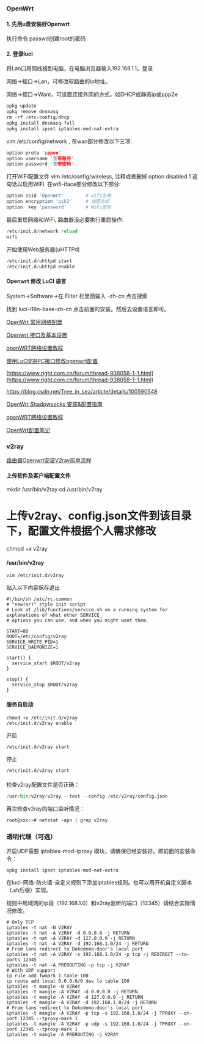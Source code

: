 ### OpenWrt 

#### 1. 先用u盘安装好Openwrt

执行命令 passwd创建root的密码

#### 2. 登录luci
   
   将Lan口用网线接到电脑，在电脑浏览器输入192.168.1.1。登录
   
   网络->接口->Lan，可修改软路由的ip地址。
   
   网络->接口->Want，可设置连接外网的方式，如DHCP或静态ip或ppp2e


```python
opkg update
opkg remove dnsmasq
rm -rf /etc/config/dhcp
opkg install dnsmasq-full
opkg install ipset iptables-mod-nat-extra
```

vim /etc/config/network , 在wan部分修改以下三项:
```cpp
option proto 'pppoe'
option username '宽带账号'
option password '宽带密码'
```

打开WiFi配置文件 vim /etc/config/wireless, 注释或者删掉 option disabled 1 这句话以启用WiFi. 在wifi-iface部分修改以下部分:
```python
option ssid 'OpenWrt'        # wifi名称
option encryption 'psk2'     # 加密方式
option  key 'password'       # WiFi密码
```

最后重启网络和WiFi, 路由器没必要执行重启操作:
```python
/etc/init.d/network reload
wifi
```

开始使用Web服务器(uHTTPd)
```python
/etc/init.d/uhttpd start
/etc/init.d/uhttpd enable
```

#### Openwrt 修改 LuCI 语言

System->Software->在 Filter 栏里面输入 -zh-cn 点击搜索

找到 luci-i18n-base-zh-cn 点击前面的安装。然后去设置语言即可。


[OpenWrt 常用网络配置](https://linhongbo.com/posts/openwrt-usual-configuration/)

[Openwrt 接口及基本设置](http://einverne.github.io/post/2017/03/openwrt-settings-and-tips.html)

[openWRT网络设置教程](https://roov.org/2014/10/openwrt-setup-guide/)

[使用LuCI的RPC接口修改openwrt配置](https://blog.chih.me/chang-openwtr-ppoe-password.html)

[https://www.right.com.cn/forum/thread-938058-1-1.html](https://www.right.com.cn/forum/thread-938058-1-1.html)

https://blog.csdn.net/Tree_in_sea/article/details/100590548

[OpenWrt Shadowsocks 安装&配置指南](https://linhongbo.com/posts/shadowsocks-on-openwrt/)

[openWRT网络设置教程](https://roov.org/2014/10/openwrt-setup-guide/)

[OpenWrt配置笔记](https://www.jianshu.com/p/67e94c38dab0)


### v2ray

[路由器Openwrt安装V2ray简单流程](https://github.com/felix-fly/v2ray-openwrt)

#### 上传软件及客户端配置文件

mkdir /usr/bin/v2ray
cd /usr/bin/v2ray
# 上传v2ray、config.json文件到该目录下，配置文件根据个人需求修改
chmod +x v2ray

#### /usr/bin/v2ray

```
vim /etc/init.d/v2ray
```
贴入以下内容保存退出
```
#!/bin/sh /etc/rc.common
# "new(er)" style init script
# Look at /lib/functions/service.sh on a running system for explanations of what other SERVICE_
# options you can use, and when you might want them.

START=80
ROOT=/etc/config/v2ray
SERVICE_WRITE_PID=1
SERVICE_DAEMONIZE=1

start() {
  service_start $ROOT/v2ray
}

stop() {
  service_stop $ROOT/v2ray
}
```

#### 服务自启动
```
chmod +x /etc/init.d/v2ray
/etc/init.d/v2ray enable
```
开启
```
/etc/init.d/v2ray start
```
停止
```
/etc/init.d/v2ray start
```

#### 

 检查v2ray配置文件是否正确：
```python
/usr/bin/v2ray/v2ray --test --config /etc/v2ray/config.json
```

再次检查v2ray的端口监听情况：
```
root@xxx:~# netstat -apn | grep v2ray
```

### 透明代理（可选）

开启UDP需要 iptables-mod-tproxy 模块，请确保已经安装好。即前面的安装命令：
```
opkg install ipset iptables-mod-nat-extra
```
在luci-网络-防火墙-自定义规则下添加iptables规则。也可以用开机自定义脚本（.sh后缀）实现。

规则中局域网的ip段（192.168.1.0）和v2ray监听的端口（12345）请结合实际情况修改。

```
# Only TCP
iptables -t nat -N V2RAY
iptables -t nat -A V2RAY -d 0.0.0.0 -j RETURN
iptables -t nat -A V2RAY -d 127.0.0.0 -j RETURN
iptables -t nat -A V2RAY -d 192.168.1.0/24 -j RETURN
# From lans redirect to Dokodemo-door's local port
iptables -t nat -A V2RAY -s 192.168.1.0/24 -p tcp -j REDIRECT --to-ports 12345
iptables -t nat -A PREROUTING -p tcp -j V2RAY
# With UDP support
ip rule add fwmark 1 table 100
ip route add local 0.0.0.0/0 dev lo table 100
iptables -t mangle -N V2RAY
iptables -t mangle -A V2RAY -d 0.0.0.0 -j RETURN
iptables -t mangle -A V2RAY -d 127.0.0.0 -j RETURN
iptables -t mangle -A V2RAY -d 192.168.1.0/24 -j RETURN
# From lans redirect to Dokodemo-door's local port
iptables -t mangle -A V2RAY -p tcp -s 192.168.1.0/24 -j TPROXY --on-port 12345 --tproxy-mark 1
iptables -t mangle -A V2RAY -p udp -s 192.168.1.0/24 -j TPROXY --on-port 12345 --tproxy-mark 1
iptables -t mangle -A PREROUTING -j V2RAY
```
